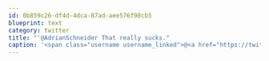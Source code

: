 ```yaml
---
id: 0b859c26-df4d-4dca-87ad-aee576f98cb5
blueprint: text
category: twitter
title: "'@AdrianSchneider That really sucks."
caption: '<span class="username username_linked">@<a href="https://twitter.com/AdrianSchneider" title="Adrian Schneider">AdrianSchneider</a></span> That really sucks.'
---
```

